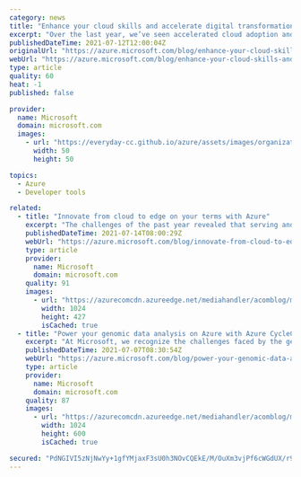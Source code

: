 ```yaml
---
category: news
title: "Enhance your cloud skills and accelerate digital transformation with Inside Azure for IT"
excerpt: "Over the last year, we’ve seen accelerated cloud adoption and digital transformation across every industry—all aimed at optimizing business operations, saving money, and enhancing customer experiences. Today, we’re introducing Inside Azure for IT, a new online technical skilling program with resources"
publishedDateTime: 2021-07-12T12:00:04Z
originalUrl: "https://azure.microsoft.com/blog/enhance-your-cloud-skills-and-accelerate-digital-transformation-with-inside-azure-for-it/"
webUrl: "https://azure.microsoft.com/blog/enhance-your-cloud-skills-and-accelerate-digital-transformation-with-inside-azure-for-it/"
type: article
quality: 60
heat: -1
published: false

provider:
  name: Microsoft
  domain: microsoft.com
  images:
    - url: "https://everyday-cc.github.io/azure/assets/images/organizations/microsoft.com-50x50.jpg"
      width: 50
      height: 50

topics:
  - Azure
  - Developer tools

related:
  - title: "Innovate from cloud to edge on your terms with Azure"
    excerpt: "The challenges of the past year revealed that serving and making a difference for each other, our communities, and the world around us is more critical than ever. In order to persevere and drive business success, organizations must be future-ready, build on their terms, operate hybrid seamlessly, and"
    publishedDateTime: 2021-07-14T08:00:29Z
    webUrl: "https://azure.microsoft.com/blog/innovate-from-cloud-to-edge-on-your-terms-with-azure/"
    type: article
    provider:
      name: Microsoft
      domain: microsoft.com
    quality: 91
    images:
      - url: "https://azurecomcdn.azureedge.net/mediahandler/acomblog/media/Default/blog/7d530ede-a64e-4282-b82d-a8657faa18ed.png"
        width: 1024
        height: 427
        isCached: true
  - title: "Power your genomic data analysis on Azure with Azure CycleCloud"
    excerpt: "At Microsoft, we recognize the challenges faced by the genomics community and are striving to build an ecosystem that can facilitate genomics computing work for all. We’ve focused our efforts on three main core areas: research and discovery in genomics data, building out a platform to enable rapid automation"
    publishedDateTime: 2021-07-07T08:30:54Z
    webUrl: "https://azure.microsoft.com/blog/power-your-genomic-data-analysis-on-azure-with-azure-cyclecloud/"
    type: article
    provider:
      name: Microsoft
      domain: microsoft.com
    quality: 87
    images:
      - url: "https://azurecomcdn.azureedge.net/mediahandler/acomblog/media/Default/blog/ca17f52f-3388-4ca1-b693-ad585cc4e72e.jpg"
        width: 1024
        height: 600
        isCached: true

secured: "PdNGIVI5zNjNwYy+1gfYMjaxF3sU0h3NOvCQEkE/M/OuXm3vjPf6cWGdUX/r9Za+qdOmOdH/LHkr2HhJv3hUOIf5diL0NkfY1vKcf+Z99F5gXG9MKOx+YYUG+aCPEMwMzcq0++LlW9gX61jU4Twgo8ggSDjV4HRnyptq8yf5IUJK+oCplB+fNsiaN5P22f+mwcpz7rdsSFGt/XsTuUsMHO71Gh7aHOnSy/toV5vNhGZOSWOlk5RG+gtdFxClE8BKIDbwT1tAjDMcimjTfCpe3E/mzXAvdQ7NIkgAqZR6oYzW8zsDd/oYds25TXVdNY07UZMI08OpGyg0mYCIHkfkFOsyi+2AQdkhhYbJM9+JWuQ=;0k5pcNSHosgPwkR5+PMOMw=="
---
```


